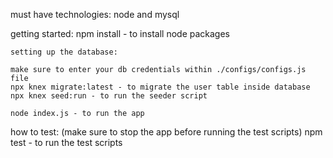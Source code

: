 must have technologies:
    node and mysql

getting started:
    npm install - to install node packages

    setting up the database:

    make sure to enter your db credentials within ./configs/configs.js file
    npx knex migrate:latest - to migrate the user table inside database
    npx knex seed:run - to run the seeder script

    node index.js - to run the app

how to test: (make sure to stop the app before running the test scripts)
    npm test - to run the test scripts
    